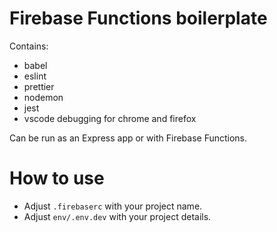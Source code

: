 # Firebase Functions boilerplate

Contains:

- babel
- eslint
- prettier
- nodemon
- jest
- vscode debugging for chrome and firefox

Can be run as an Express app or with Firebase Functions.

# How to use

- Adjust `.firebaserc` with your project name.
- Adjust `env/.env.dev` with your project details.
